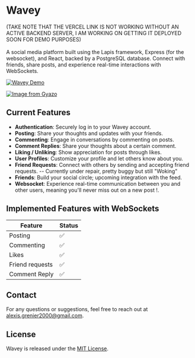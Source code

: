 # Wavey
(TAKE NOTE THAT THE VERCEL LINK IS NOT WORKING WITHOUT AN ACTIVE BACKEND SERVER, I AM WORKING ON GETTING IT DEPLOYED SOON FOR DEMO PURPOSES)
<br/>
<br/>
A social media platform built using the Lapis framework, Express (for the websocket), and React, backed by a PostgreSQL database. Connect with friends, share posts, and experience real-time interactions with WebSockets.

[![Wavey Demo](https://i.gyazo.com/8e2fd2b396ce0ecd76ccf1d773d3e984.gif)](https://gyazo.com/8e2fd2b396ce0ecd76ccf1d773d3e984)

[![Image from Gyazo](https://i.gyazo.com/78f583099b2d2bede23d4bb1c07d6ebd.gif)](https://gyazo.com/78f583099b2d2bede23d4bb1c07d6ebd)

## Current Features

- **Authentication**: Securely log in to your Wavey account.
- **Posting**: Share your thoughts and updates with your friends.
- **Commenting**: Engage in conversations by commenting on posts.
- **Comment Replies**: Share your thoughts about a certain comment.
- **Liking / Unliking**: Show appreciation for posts through likes.
- **User Profiles**: Customize your profile and let others know about you.
- **Friend Requests**: Connect with others by sending and accepting friend requests. -- Currently under repair, pretty buggy but still "Woking" 
- **Friends**: Build your social circle; upcoming integration with the feed.
- **Websocket**: Experience real-time communication between you and other users, meaning you'll never miss out on a new post !.

## Implemented Features with WebSockets

| Feature                 | Status   |
|-------------------------|----------|
| Posting            | ✅       |
| Commenting  |  ✅       |
| Likes     | ✅        |
| Friend requests | ✅       |
| Comment Reply  | ✅      |


## Contact

For any questions or suggestions, feel free to reach out at [alexis.grenier2000@gmail.com](mailto:alexis.grenier2000@gmail.com).

## License

Wavey is released under the [MIT License](LICENSE).
